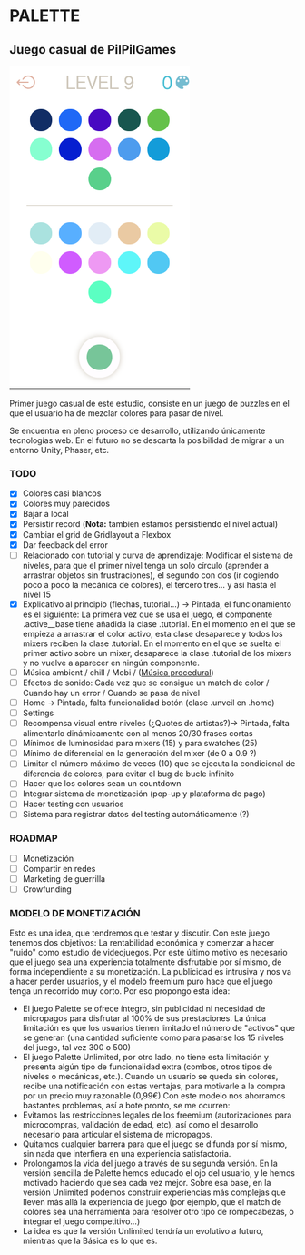 # PALETTE

## Juego casual de **PilPilGames**

![Screenshoot](./screenshoot.png)

Primer juego casual de este estudio, consiste en un juego de puzzles en el que el usuario ha de mezclar colores para pasar de nivel.

Se encuentra en pleno proceso de desarrollo, utilizando únicamente tecnologías web. En el futuro no se descarta la posibilidad de migrar a un entorno Unity, Phaser, etc.

### TODO

- [x] Colores casi blancos
- [x] Colores muy parecidos
- [x] Bajar a local
- [x] Persistir record (**Nota:** tambien estamos persistiendo el nivel actual)
- [x] Cambiar el grid de Gridlayout a Flexbox
- [x] Dar feedback del error
- [ ] Relacionado con tutorial y curva de aprendizaje: Modificar el sistema de niveles, para que el primer nivel tenga un solo círculo (aprender a arrastrar objetos sin frustraciones), el segundo con dos (ir cogiendo poco a poco la mecánica de colores), el tercero tres... y así hasta el nivel 15
- [x] Explicativo al principio (flechas, tutorial...) -> Pintada, el funcionamiento es el siguiente: La primera vez que se usa el juego, el componente .active__base tiene añadida la clase .tutorial. En el momento en el que se empieza a arrastrar el color activo, esta clase desaparece y todos los mixers reciben la clase .tutorial. En el momento en el que se suelta el primer activo sobre un mixer, desaparece la clase .tutorial de los mixers y no vuelve a aparecer en ningún componente.
- [ ] Música ambient / chill / Mobi / ([Música procedural](https://github.com/Tonejs/Tone.js/))
- [ ] Efectos de sonido: Cada vez que se consigue un match de color / Cuando hay un error / Cuando se pasa de nivel
- [ ] Home -> Pintada, falta funcionalidad botón (clase .unveil en .home)
- [ ] Settings
- [ ] Recompensa visual entre niveles (¿Quotes de artistas?)-> Pintada, falta alimentarlo dinámicamente con al menos 20/30 frases cortas
- [ ] Mínimos de luminosidad para mixers (15) y para swatches (25)
- [ ] Mínimo de diferencial en la generación del mixer (de 0 a 0.9 ?)
- [ ] Limitar el número máximo de veces (10) que se ejecuta la condicional de diferencia de colores, para evitar el bug de bucle infinito
- [ ] Hacer que los colores sean un countdown 
- [ ] Integrar sistema de monetización (pop-up y plataforma de pago)
- [ ] Hacer testing con usuarios
- [ ] Sistema para registrar datos del testing automáticamente (?)

### ROADMAP
- [ ] Monetización
- [ ] Compartir en redes
- [ ] Marketing de guerrilla
- [ ] Crowfunding

### MODELO DE MONETIZACIÓN
Esto es una idea, que tendremos que testar y discutir. Con este juego tenemos dos objetivos: La rentabilidad económica y comenzar a hacer "ruido" como estudio de videojuegos. Por este último motivo es necesario que el juego sea una experiencia totalmente disfrutable por sí mismo, de forma independiente a su monetización. La publicidad es intrusiva y nos va a hacer perder usuarios, y el modelo freemium puro hace que el juego tenga un recorrido muy corto. Por eso propongo esta idea:
- El juego Palette se ofrece íntegro, sin publicidad ni necesidad de micropagos para disfrutar al 100% de sus prestaciones. La única limitación es que los usuarios tienen limitado el número de "activos" que se generan (una cantidad suficiente como para pasarse los 15 niveles del juego, tal vez 300 o 500)
- El juego Palette Unlimited, por otro lado, no tiene esta limitación y presenta algún tipo de funcionalidad extra (combos, otros tipos de niveles o mecánicas, etc.). Cuando un usuario se queda sin colores, recibe una notificación con estas ventajas, para motivarle a la compra por un precio muy razonable (0,99€)
Con este modelo nos ahorramos bastantes problemas, así a bote pronto, se me ocurren:
- Evitamos las restricciones legales de los freemium (autorizaciones para microcompras, validación de edad, etc), así como el desarrollo necesario para articular el sistema de micropagos.
- Quitamos cualquier barrera para que el juego se difunda por sí mismo, sin nada que interfiera en una experiencia satisfactoria.
- Prolongamos la vida del juego a través de su segunda versión. En la versión sencilla de Palette hemos educado el ojo del usuario, y le hemos motivado haciendo que sea cada vez mejor. Sobre esa base, en la versión Unlimited podemos construir experiencias más complejas que lleven más allá la experiencia de juego (por ejemplo, que el match de colores sea una herramienta para resolver otro tipo de rompecabezas, o integrar el juego competitivo...)
- La idea es que la versión Unlimited tendría un evolutivo a futuro, mientras que la Básica es lo que es.
